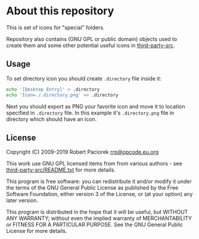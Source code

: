 About this repository
=====================

This is set of icons for "special" folders.

Repository also contains (GNU GPL or public domain) objects used to create
them and some other potential useful icons in [third-party-src](third-party-src).


Usage
-----

To set directory icon you should create `.directory` file inside it:

```bash
echo '[Desktop Entry]' > .directory
echo 'Icon=./.directory.png' >> .directory
```

Next you should export as PNG your favorite icon and move it to location
specified in `.directory` file. In this example it's `.directory.png`
file in directory which should have an icon.


License
-------

Copyright (C) 2009-2019 Robert Paciorek <rrp@opcode.eu.org>

This work use GNU GPL licensed items from from various authors - see
[third-party-src/README.txt](third-party-src/README.txt) for more details.

This program is free software: you can redistribute it and/or modify
it under the terms of the GNU General Public License as published by
the Free Software Foundation, either version 3 of the License, or
(at your option) any later version.

This program is distributed in the hope that it will be useful,
but WITHOUT ANY WARRANTY; without even the implied warranty of
MERCHANTABILITY or FITNESS FOR A PARTICULAR PURPOSE.  See the
GNU General Public License for more details.
